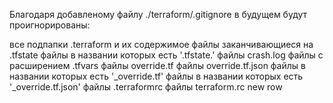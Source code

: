 Благодаря добавленому файлу ./terraform/.gitignore в будущем будут проигнорированы:

все подпапки .terraform и их содержимое
файлы заканчивающиеся на .tfstate
файлы в названии которых есть '.tfstate.'
файлы crash.log
файлы с расширением .tfvars
файлы override.tf
файлы override.tf.json
файлы в названии которых есть '_override.tf'
файлы в названии которых есть '_override.tf.json'
файлы .terraformrc
файлы terraform.rc
new row